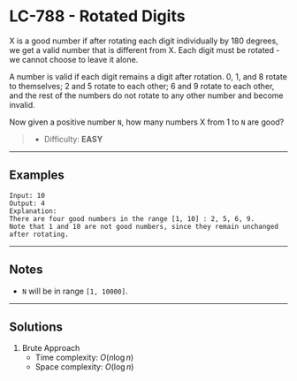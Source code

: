 # LC-788 - Rotated Digits

X is a good number if after rotating each digit individually by 180 degrees, we get a valid number that is different from X.  Each digit must be rotated - we cannot choose to leave it alone.

A number is valid if each digit remains a digit after rotation. 0, 1, and 8 rotate to themselves; 2 and 5 rotate to each other; 6 and 9 rotate to each other, and the rest of the numbers do not rotate to any other number and become invalid.

Now given a positive number `N`, how many numbers X from 1 to `N` are good?

> * Difficulty: **EASY**

---
## Examples

```
Input: 10
Output: 4
Explanation:
There are four good numbers in the range [1, 10] : 2, 5, 6, 9.
Note that 1 and 10 are not good numbers, since they remain unchanged after rotating.
```

---
## Notes

* `N`  will be in range `[1, 10000]`.

---
## Solutions

1. Brute Approach
    * Time complexity: $O(n\log{n})$
    * Space complexity: $O(\log{n})$